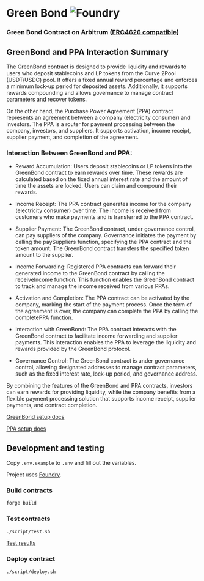 # Green Bond ![Foundry](https://github.com/greenchaincapital/GreenBond/actions/workflows/test.yml/badge.svg?branch=main)

### Green Bond Contract on Arbitrum ([ERC4626 compatible](https://ethereum.org/en/developers/docs/standards/tokens/erc-4626/))

## GreenBond and PPA Interaction Summary

The GreenBond contract is designed to provide liquidity and rewards to users who deposit stablecoins and LP tokens from the Curve 2Pool (USDT/USDC) pool. It offers a fixed annual reward percentage and enforces a minimum lock-up period for deposited assets. Additionally, it supports rewards compounding and allows governance to manage contract parameters and recover tokens.

On the other hand, the Purchase Power Agreement (PPA) contract represents an agreement between a company (electricity consumer) and investors. The PPA is a router for payment processing between the company, investors, and suppliers. It supports activation, income receipt, supplier payment, and completion of the agreement.

### Interaction Between GreenBond and PPA:

- Reward Accumulation: Users deposit stablecoins or LP tokens into the GreenBond contract to earn rewards over time. These rewards are calculated based on the fixed annual interest rate and the amount of time the assets are locked. Users can claim and compound their rewards.

- Income Receipt: The PPA contract generates income for the company (electricity consumer) over time. The income is received from customers who make payments and is transferred to the PPA contract.

- Supplier Payment: The GreenBond contract, under governance control, can pay suppliers of the company. Governance initiates the payment by calling the paySuppliers function, specifying the PPA contract and the token amount. The GreenBond contract transfers the specified token amount to the supplier.

- Income Forwarding: Registered PPA contracts can forward their generated income to the GreenBond contract by calling the receiveIncome function. This function enables the GreenBond contract to track and manage the income received from various PPAs.

- Activation and Completion: The PPA contract can be activated by the company, marking the start of the payment process. Once the term of the agreement is over, the company can complete the PPA by calling the completePPA function.

- Interaction with GreenBond: The PPA contract interacts with the GreenBond contract to facilitate income forwarding and supplier payments. This interaction enables the PPA to leverage the liquidity and rewards provided by the GreenBond protocol.

- Governance Control: The GreenBond contract is under governance control, allowing designated addresses to manage contract parameters, such as the fixed interest rate, lock-up period, and governance address.

By combining the features of the GreenBond and PPA contracts, investors can earn rewards for providing liquidity, while the company benefits from a flexible payment processing solution that supports income receipt, supplier payments, and contract completion.

[GreenBond setup docs](docs/greenbond.md)

[PPA setup docs](docs/ppa.md)

## Development and testing

Copy `.env.example` to `.env` and fill out the variables.

Project uses [Foundry](https://book.getfoundry.sh).

### Build contracts
```bash
forge build
```

### Test contracts
```bash
./script/test.sh
```

[Test results](./docs/test-results.md)

### Deploy contract
```bash
./script/deploy.sh
```